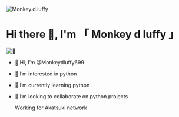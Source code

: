 ![Monkey.d.luffy](https://telegra.ph/file/55953b748032c1f106feb.jpg)
# Hi there 👋, I'm 「 Monkey d luffy 」
![👒](https://telegra.ph/file/10e8d472fd7cc340dd555.jpg)






- 👋 Hi, I’m @Monkeydluffy699

- 👀 I’m interested in python 
- 🌱 I’m currently learning python 
- 💞️ I’m looking to collaborate on python projects 



   Working for Akatsuki network 








<!---
Monkeydluffy699/Monkeydluffy699 is a ✨ special ✨ repository because its `README.md` (this file) appears on your GitHub profile.
You can click the Preview link to take a look at your changes.
--->
